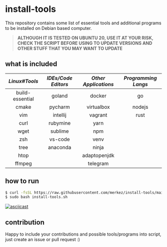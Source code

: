 # install-tools

This repository contains some list of essential tools and additional programs to be installed on Debian based computer.

> **ALTHOUGH IT IS TESTED ON UBUNTU 20, USE IT AT YOUR RISK, CHECK THE SCRIPT BEFORE USING TO UPDATE VERSIONS AND OTHER STUFF THAT YOU MAY WANT TO UPDATE**


## what is included 

| **_Linux#Tools_** | **_IDEs/Code Editors_** | **_Other Applications_** | **_Programming Langs_** |
|:-----------------:|:-----------------------:|:------------------------:|:-----------------------:|
|  build-essential  |          goland         |          docker          |            go           |
|       cmake       |         pycharm         |        virtualbox        |          nodejs         |
|        vim        |         intellij        |          vagrant         |           rust          |
|        curl       |         rubymine        |           yarn           |                         |
|        wget       |         sublime         |            npm           |                         |
|        zsh        |         vs-code         |           venv           |                         |
|        tree       |         anaconda        |           ninja          |                         |
|        htop       |                         |       adaptopenjdk       |                         |
|       ffmpeg      |                         |         telegram         |                         |


## how to run 

```bash
$ curl -fsSL https://raw.githubusercontent.com/merkez/install-tools/main/install-tools.sh -o install-tools.sh
$ sudo bash install-tools.sh
```


[![asciicast](https://asciinema.org/a/491489.svg)](https://asciinema.org/a/491489)



## contribution

Happy to include your contributions and possible tools/programs into script, just create an issue or pull request :)


